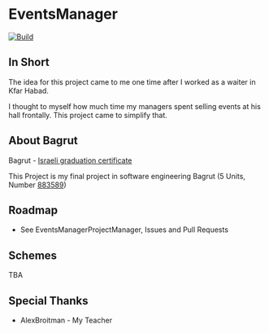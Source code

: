 # EventsManager
[![Build](https://github.com/Orel6505/EventsManager/actions/workflows/build.yml/badge.svg?branch=22may)](https://github.com/Orel6505/EventsManager/actions/workflows/build.yml)
## In Short
The idea for this project came to me one time after I worked as a waiter in Kfar Habad.

I thought to myself how much time my managers spent selling events at his hall frontally. This project came to simplify that.

## About Bagrut
Bagrut - [Israeli graduation certificate](https://en.wikipedia.org/wiki/Bagrut_certificate)

This Project is my final project in software engineering Bagrut (5 Units, Number [883589](https://meyda.education.gov.il/files/CSIT/web-services-asynchronous-programming-and-databases.pdf))

## Roadmap
* See EventsManagerProjectManager, Issues and Pull Requests

## Schemes
TBA

## Special Thanks
* AlexBroitman - My Teacher
